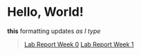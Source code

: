 # Hello, World!
**this** formatting updates _as I type_

> [Lab Report Week 0](lab-report-1-week-0.md)
> [Lab Report Week 1](lab-report-1-week-1.md)
